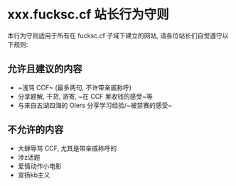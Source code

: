 # xxx.fucksc.cf 站长行为守则

本行为守则适用于所有在 fucksc.cf 子域下建立的网站, 
请各位站长们自觉遵守以下规则:

## 允许且建议的内容

 - ~浅骂 CCF~ (最多两句, 不许带亲戚称呼)
 - 分享题解, 干货, 游寄, ~在 CCF 里收钱的感受~等
 - 与来自五湖四海的 OIers 分享学习经验/~被禁赛的感受~

## 不允许的内容

 - 大肆辱骂 CCF, 尤其是带亲戚称呼的
 - 涉z话题
 - 爱情动作小电影
 - 宣扬kb主义
